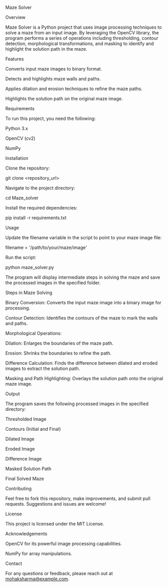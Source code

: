 Maze Solver

Overview

Maze Solver is a Python project that uses image processing techniques to solve a maze from an input image. By leveraging the OpenCV library, the program performs a series of operations including thresholding, contour detection, morphological transformations, and masking to identify and highlight the solution path in the maze.

Features

Converts input maze images to binary format.

Detects and highlights maze walls and paths.

Applies dilation and erosion techniques to refine the maze paths.

Highlights the solution path on the original maze image.

Requirements

To run this project, you need the following:

Python 3.x

OpenCV (cv2)

NumPy

Installation

Clone the repository:

git clone <repository_url>

Navigate to the project directory:

cd Maze_solver

Install the required dependencies:

pip install -r requirements.txt

Usage

Update the filename variable in the script to point to your maze image file:

filename = '/path/to/your/maze/image'

Run the script:

python maze_solver.py

The program will display intermediate steps in solving the maze and save the processed images in the specified folder.

Steps in Maze Solving

Binary Conversion:
Converts the input maze image into a binary image for processing.

Contour Detection:
Identifies the contours of the maze to mark the walls and paths.

Morphological Operations:

Dilation: Enlarges the boundaries of the maze path.

Erosion: Shrinks the boundaries to refine the path.

Difference Calculation:
Finds the difference between dilated and eroded images to extract the solution path.

Masking and Path Highlighting:
Overlays the solution path onto the original maze image.

Output

The program saves the following processed images in the specified directory:

Thresholded Image

Contours (Initial and Final)

Dilated Image

Eroded Image

Difference Image

Masked Solution Path

Final Solved Maze

Contributing

Feel free to fork this repository, make improvements, and submit pull requests. Suggestions and issues are welcome!

License

This project is licensed under the MIT License.

Acknowledgements

OpenCV for its powerful image processing capabilities.

NumPy for array manipulations.

Contact

For any questions or feedback, please reach out at mohaksharma@example.com.
